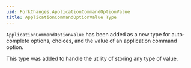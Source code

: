 ```yaml
---
uid: ForkChanges.ApplicationCommandOptionValue
title: ApplicationCommandOptionValue Type
---
```


`ApplicationCommandOptionValue` has been added as a new type for auto-complete options, choices, and the value of an application command option.

This type was added to handle the utility of storing any type of value.